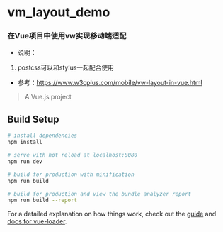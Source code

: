 # vm_layout_demo

### 在Vue项目中使用vw实现移动端适配

* 说明：
1. postcss可以和stylus一起配合使用

* 参考：https://www.w3cplus.com/mobile/vw-layout-in-vue.html

> A Vue.js project

## Build Setup

``` bash
# install dependencies
npm install

# serve with hot reload at localhost:8080
npm run dev

# build for production with minification
npm run build

# build for production and view the bundle analyzer report
npm run build --report
```

For a detailed explanation on how things work, check out the [guide](http://vuejs-templates.github.io/webpack/) and [docs for vue-loader](http://vuejs.github.io/vue-loader).
